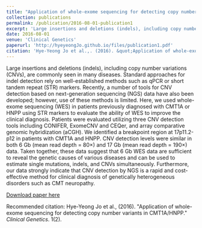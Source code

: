 ```yaml
---
title: "Application of whole-exome sequencing for detecting copy number variants in CMT1A/HNPP"
collection: publications
permalink: /publication/2016-08-01-publication1
excerpt: 'Large insertions and deletions (indels), including copy number variations (CNVs), are commonly seen in many diseases. Standard approaches for indel detection rely on well-established methods such as qPCR or short tandem repeat (STR) markers. Recently, a number of tools for CNV detection based on next-generation sequencing (NGS) data have also been developed; however, use of these methods is limited. Here, we used whole-exome sequencing (WES) in patients previously diagnosed with CMT1A or HNPP using STR markers to evaluate the ability of WES to improve the clinical diagnosis. Patients were evaluated utilizing three CNV detection tools including CONIFER, ExomeCNV and CEQer, and array comparative genomic hybridization (aCGH). We identified a breakpoint region at 17p11.2-p12 in patients with CMT1A and HNPP. CNV detection levels were similar in both 6 Gb (mean read depth = 80×) and 17 Gb (mean read depth = 190×) data. Taken together, these data suggest that 6 Gb WES data are sufficient to reveal the genetic causes of various diseases and can be used to estimate single mutations, indels, and CNVs simultaneously. Furthermore, our data strongly indicate that CNV detection by NGS is a rapid and cost-effective method for clinical diagnosis of genetically heterogeneous disorders such as CMT neuropathy.'
date: 2016-08-01
venue: 'Clinical Genetics'
paperurl: 'http://hyeyeongJo.github.io/files/publication1.pdf'
citation: 'Hye-Yeong Jo et al.,. (2016). &quot;Application of whole-exome sequencing for detecting copy number variants in CMT1A/HNPP.&quot; <i>Journal 1</i>. 1(2).'
---
```

Large insertions and deletions (indels), including copy number variations (CNVs), are commonly seen in many diseases. Standard approaches for indel detection rely on well-established methods such as qPCR or short tandem repeat (STR) markers. Recently, a number of tools for CNV detection based on next-generation sequencing (NGS) data have also been developed; however, use of these methods is limited. Here, we used whole-exome sequencing (WES) in patients previously diagnosed with CMT1A or HNPP using STR markers to evaluate the ability of WES to improve the clinical diagnosis. Patients were evaluated utilizing three CNV detection tools including CONIFER, ExomeCNV and CEQer, and array comparative genomic hybridization (aCGH). We identified a breakpoint region at 17p11.2-p12 in patients with CMT1A and HNPP. CNV detection levels were similar in both 6 Gb (mean read depth = 80×) and 17 Gb (mean read depth = 190×) data. Taken together, these data suggest that 6 Gb WES data are sufficient to reveal the genetic causes of various diseases and can be used to estimate single mutations, indels, and CNVs simultaneously. Furthermore, our data strongly indicate that CNV detection by NGS is a rapid and cost-effective method for clinical diagnosis of genetically heterogeneous disorders such as CMT neuropathy.

[Download paper here](http://hyeyeongJo.github.io/files/publication1.pdf)

Recommended citation: Hye-Yeong Jo et al., (2016). "Application of whole-exome sequencing for detecting copy number variants in CMT1A/HNPP." <i>Clinical Genetics</i>. 1(2).
